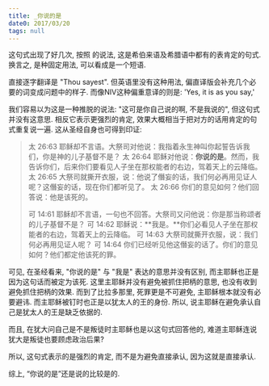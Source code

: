 ```yaml
---
title: _你说的是
date0: 2017/03/20
tags: null
---
```


这句式出现了好几次, 按照 <Cambridge Bible for Schools and Colleges> 的说法, 这是希伯来语及希腊语中都有的表肯定的句式. 换言之, 是种固定用法, 可以看成是一个短语.

直接逐字翻译是 "Thou sayest".
但英语里没有这种用法, 偏直译版会补充几个必要的词变成问题中的样子.
而像NIV这种偏重意译的则是: 'Yes, it is as you say,'

我们容易以为这是一种推脱的说法: "这可是你自己说的啊, 不是我说的", 但这句式并没有这意思. 相反它表示更强烈的肯定, 效果大概相当于把对方的话用肯定的句式重复说一遍. 这从圣经自身也可得到印证:

> 太 26:63 耶稣却不言语。大祭司对他说：我指着永生神叫你起誓告诉我们，你是神的儿子基督不是？
> 太 26:64 耶稣对他说：**你说的是**。然而，我告诉你们，后来你们要看见人子坐在那权能者的右边，驾着天上的云降临。
> 太 26:65 大祭司就撕开衣服，说：他说了僭妄的话，我们何必再用见证人呢？这僭妄的话，现在你们都听见了。
> 太 26:66 你们的意见如何？他们回答说：他是该死的。
>
> 可 14:61 耶稣却不言语，一句也不回答。大祭司又问他说：你是那当称颂者的儿子基督不是？
> 可 14:62 耶稣说：**我是。**你们必看见人子坐在那权能者的右边，驾着天上的云降临。
> 可 14:63 大祭司就撕开衣服，说：我们何必再用见证人呢？
> 可 14:64 你们已经听见他这僭妄的话了。你们的意见如何？他们都定他该死的罪。

可见, 在圣经看来, "你说的是" 与 "我是" 表达的意思并没有区别, 而主耶稣也正是因为这句话而被定为该死. 这里主耶稣并没有避免被抓住把柄的意思, 也没有收到避免抓住把柄的效果.  而到了比拉多那里, 死罪更是不可避免, 主耶稣根本就没有必要避讳. 而主耶稣被钉时也正是以犹太人的王的身份. 所以, 说主耶稣在避免承认自己是犹太人的王是缺乏依据的.

而且, 在犹大问自己是不是叛徒时主耶稣也是以这句式回答他的, 难道主耶稣连说犹大是叛徒也要顾虑政治后果?

所以, 这句式表示的是强烈的肯定, 而不是为避免直接承认, 因为这就是直接承认.

综上, “你说的是”还是说的比较是的.
